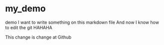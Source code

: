 # my_demo
demo
I want to write something on this markdown file And now I know how to edit the git
HAHAHA

This change is change at Github
